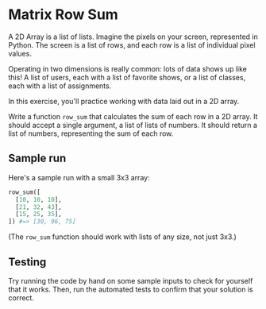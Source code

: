 # Matrix Row Sum

A 2D Array is a list of lists. Imagine the pixels on your screen, represented in
Python. The screen is a list of rows, and each row is a list of individual
pixel values.

Operating in two dimensions is really common: lots of data shows
up like this! A list of users, each with a list of favorite shows, or a list of
classes, each with a list of assignments.

In this exercise, you'll practice working with data laid out in a 2D array.

Write a function `row_sum` that calculates the sum of each row in a 2D array. It
should accept a single argument, a list of lists of numbers. It should return a
list of numbers, representing the sum of each row.

## Sample run

Here's a sample run with a small 3x3 array:

```python
row_sum([
  [10, 10, 10],
  [21, 32, 43],
  [15, 25, 35],
]) #=> [30, 96, 75]
```

(The `row_sum` function should work with lists of any size, not just 3x3.)

## Testing

Try running the code by hand on some sample inputs to check for yourself that it 
works. Then, run the automated tests to confirm that your solution is correct.
